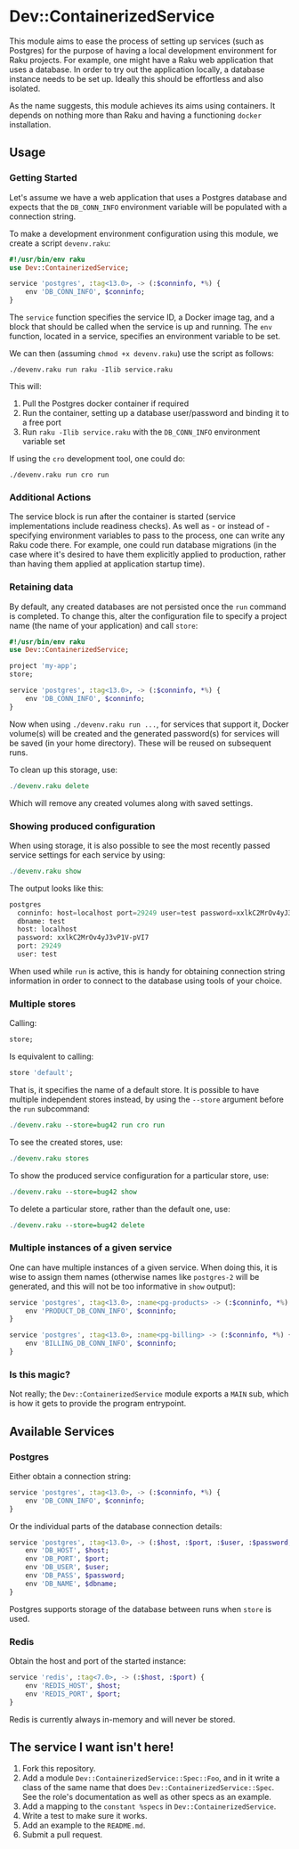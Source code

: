 # Dev::ContainerizedService

This module aims to ease the process of setting up services (such as Postgres)
for the purpose of having a local development environment for Raku projects.
For example, one might have a Raku web application that uses a database. In
order to try out the application locally, a database instance needs to be set
up. Ideally this should be effortless and also isolated.

As the name suggests, this module achieves its aims using containers. It
depends on nothing more than Raku and having a functioning `docker`
installation.

## Usage

### Getting Started

Let's assume we have a web application that uses a Postgres database and expects
that the `DB_CONN_INFO` environment variable will be populated with a connection
string.

To make a development environment configuration using this module, we create a
script `devenv.raku`:

```raku
#!/usr/bin/env raku
use Dev::ContainerizedService;

service 'postgres', :tag<13.0>, -> (:$conninfo, *%) {
    env 'DB_CONN_INFO', $conninfo;
}
```

The `service` function specifies the service ID, a Docker image tag, and a block that
should be called when the service is up and running. The `env` function, located in a
service, specifies an environment variable to be set.

We can then (assuming `chmod +x devenv.raku`) use the script as follows:

```
./devenv.raku run raku -Ilib service.raku
```

This will:

1. Pull the Postgres docker container if required
2. Run the container, setting up a database user/password and binding it to a free
   port
3. Run `raku -Ilib service.raku` with the `DB_CONN_INFO` environment variable set

If using the `cro` development tool, one could do:

```
./devenv.raku run cro run
```

### Additional Actions

The service block is run after the container is started (service implementations
include readiness checks). As well as - or instead of - specifying environment
variables to pass to the process, one can write any Raku code there. For
example, one could run database migrations (in the case where it's desired to
have them explicitly applied to production, rather than having them applied at
application startup time).

### Retaining data

By default, any created databases are not persisted once the `run` command is
completed. To change this, alter the configuration file to specify a project name
(the name of your application) and call `store`:

```raku
#!/usr/bin/env raku
use Dev::ContainerizedService;

project 'my-app';
store;

service 'postgres', :tag<13.0>, -> (:$conninfo, *%) {
    env 'DB_CONN_INFO', $conninfo;
}
```

Now when using `./devenv.raku run ...`, for services that support it, Docker
volume(s) will be created and the generated password(s) for services will be
saved (in your home directory). These will be reused on subsequent runs.

To clean up this storage, use:

```raku
./devenv.raku delete
```

Which will remove any created volumes along with saved settings.

### Showing produced configuration

When using storage, it is also possible to see the most recently passed service
settings for each service by using:

```raku
./devenv.raku show
```

The output looks like this:

```raku
postgres
  conninfo: host=localhost port=29249 user=test password=xxlkC2MrOv4yJ3vP1V-pVI7 dbname=test
  dbname: test
  host: localhost
  password: xxlkC2MrOv4yJ3vP1V-pVI7
  port: 29249
  user: test
```

When used while `run` is active, this is handy for obtaining connection string
information in order to connect to the database using tools of your choice.

### Multiple stores

Calling:

```raku
store;
```

Is equivalent to calling:

```raku
store 'default';
```

That is, it specifies the name of a default store. It is possible to have multiple
independent stores instead, by using the `--store` argument before the `run`
subcommand:

```raku
./devenv.raku --store=bug42 run cro run
```

To see the created stores, use:

```raku
./devenv.raku stores
```

To show the produced service configuration for a particular store, use:

```raku
./devenv.raku --store=bug42 show
```

To delete a particular store, rather than the default one, use:

```raku
./devenv.raku --store=bug42 delete
```

### Multiple instances of a given service

One can have multiple instances of a given service. When doing this, it is wise
to assign them names (otherwise names like `postgres-2` will be generated, and
this will not be too informative in `show` output):

```raku
service 'postgres', :tag<13.0>, :name<pg-products> -> (:$conninfo, *%) {
    env 'PRODUCT_DB_CONN_INFO', $conninfo;
}

service 'postgres', :tag<13.0>, :name<pg-billing> -> (:$conninfo, *%) {
    env 'BILLING_DB_CONN_INFO', $conninfo;
}
```

### Is this magic?

Not really; the `Dev::ContainerizedService` module exports a `MAIN` sub, which is
how it gets to provide the program entrypoint.

## Available Services

### Postgres

Either obtain a connection string:

```raku
service 'postgres', :tag<13.0>, -> (:$conninfo, *%) {
    env 'DB_CONN_INFO', $conninfo;
}
```

Or the individual parts of the database connection details:

```raku
service 'postgres', :tag<13.0>, -> (:$host, :$port, :$user, :$password, :$dbname, *%) {
    env 'DB_HOST', $host;
    env 'DB_PORT', $port;
    env 'DB_USER', $user;
    env 'DB_PASS', $password;
    env 'DB_NAME', $dbname;
}
```

Postgres supports storage of the database between runs when `store` is used.

### Redis

Obtain the host and port of the started instance:

```raku
service 'redis', :tag<7.0>, -> (:$host, :$port) {
    env 'REDIS_HOST', $host;
    env 'REDIS_PORT', $port;
}
```

Redis is currently always in-memory and will never be stored.

## The service I want isn't here!

1. Fork this repository.
2. Add a module `Dev::ContainerizedService::Spec::Foo`, and in it write a
   class of the same name that does `Dev::ContainerizedService::Spec`. See
   the role's documentation as well as other specs as an example.
3. Add a mapping to the `constant %specs` in `Dev::ContainerizedService`.
4. Write a test to make sure it works.
5. Add an example to the `README.md`.
6. Submit a pull request.
